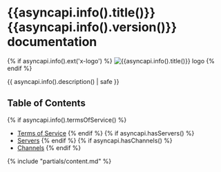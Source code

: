 # {{asyncapi.info().title()}} {{asyncapi.info().version()}} documentation

{% if asyncapi.info().ext('x-logo') %}
![{{asyncapi.info().title()}} logo]({{asyncapi.info().ext('x-logo')}})
{% endif %}

{{ asyncapi.info().description() | safe }}

## Table of Contents

{% if asyncapi.info().termsOfService() %}
* [Terms of Service](#termsOfService)
{% endif %}
{% if asyncapi.hasServers() %}
* [Servers](#servers)
{% endif %}
{% if asyncapi.hasChannels() %}
* [Channels](#channels)
{% endif %}

{% include "partials/content.md" %}
